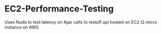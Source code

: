 # EC2-Performance-Testing

Uses Node to test latency on Ajax calls to restufl api hosted on EC2 t2.micro instance on AWS
